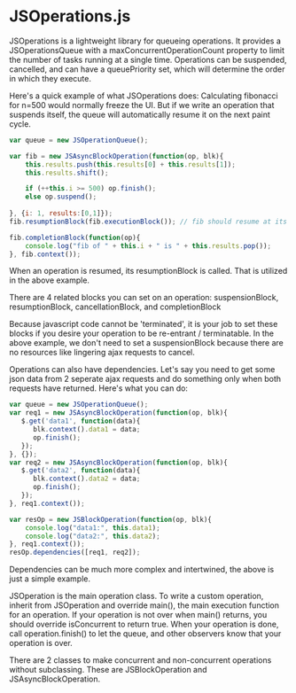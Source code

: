 JSOperations.js
==========

JSOperations is a lightweight library for queueing operations. It provides a JSOperationsQueue with a maxConcurrentOperationCount property to limit the number of tasks running at a single time.
Operations can be suspended, cancelled, and can have a queuePriority set, which will determine the order in which they execute.


Here's a quick example of what JSOperations does:
Calculating fibonacci for n=500 would normally freeze the UI. 
But if we write an operation that suspends itself, the queue will automatically resume it on the next paint cycle.


```javascript
var queue = new JSOperationQueue();

var fib = new JSAsyncBlockOperation(function(op, blk){
	this.results.push(this.results[0] + this.results[1]);
	this.results.shift();

	if (++this.i >= 500) op.finish();
	else op.suspend();
  
}, {i: 1, results:[0,1]});
fib.resumptionBlock(fib.executionBlock()); // fib should resume at its execution block

fib.completionBlock(function(op){
	console.log("fib of " + this.i + " is " + this.results.pop());
}, fib.context());
```

When an operation is resumed, its resumptionBlock is called. That is utilized in the above example.

There are 4 related blocks you can set on an operation:
suspensionBlock, resumptionBlock, cancellationBlock, and completionBlock

Because javascript code cannot be 'terminated', it is your job to set these blocks if you desire your operation to be re-entrant / terminatable.
In the above example, we don't need to set a suspensionBlock because there are no resources like lingering ajax requests to cancel.


Operations can also have dependencies. 
Let's say you need to get some json data from 2 seperate ajax requests and do something only when both requests have returned.
Here's what you can do:

```javascript
var queue = new JSOperationQueue();
var req1 = new JSAsyncBlockOperation(function(op, blk){
   $.get('data1', function(data){
      blk.context().data1 = data;
      op.finish();
   });
}, {});
var req2 = new JSAsyncBlockOperation(function(op, blk){
   $.get('data2', function(data){
      blk.context().data2 = data;
      op.finish();
   });
}, req1.context());

var resOp = new JSBlockOperation(function(op, blk){
    console.log("data1:", this.data1);
    console.log("data2:", this.data2);
}, req1.context());
resOp.dependencies([req1, req2]);
```

Dependencies can be much more complex and intertwined, the above is just a simple example.




JSOperation is the main operation class. To write a custom operation, inherit from JSOperation and override main(), the main execution function for an operation.
If your operation is not over when main() returns, you should override isConcurrent to return true. When your operation is done, call operation.finish() to let the queue, and other observers know that your operation is over.

There are 2 classes to make concurrent and non-concurrent operations without subclassing.
These are JSBlockOperation and JSAsyncBlockOperation.
